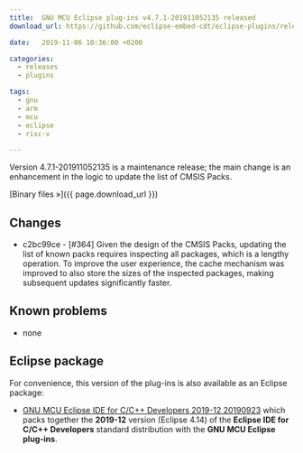 ```yaml
---
title:  GNU MCU Eclipse plug-ins v4.7.1-201911052135 released
download_url: https://github.com/eclipse-embed-cdt/eclipse-plugins/releases/tag/v4.7.1-201911052135/

date:   2019-11-06 10:36:00 +0200

categories:
  - releases
  - plugins

tags:
  - gnu
  - arm
  - mcu
  - eclipse
  - risc-v

---
```


Version 4.7.1-201911052135 is a maintenance release; the main change is an
enhancement in the logic to update the list of CMSIS Packs.

[Binary files »]({{ page.download_url }})

## Changes

- c2bc99ce - [#364] Given the design of the CMSIS Packs, updating
the list of known packs requires inspecting all packages, which is a
lengthy operation. To improve the user experience, the cache mechanism
was improved to also store the sizes of the inspected packages, making
subsequent updates significantly faster.

## Known problems

- none

## Eclipse package

For convenience, this version of the plug-ins is also available as
an Eclipse package:

- [GNU MCU Eclipse IDE for C/C++ Developers 2019-12 20190923](https://github.com/gnu-mcu-eclipse/org.eclipse.epp.packages/releases/tag/v4.7.1-20200115-2019-12)
which packs together the **2019-12** version (Eclipse 4.14) of the
**Eclipse IDE for C/C++ Developers** standard distribution with the
**GNU MCU Eclipse plug-ins**.

